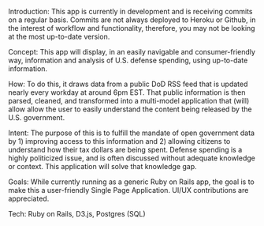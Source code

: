 Introduction:
This app is currently in development and is receiving commits on a regular basis. Commits are not always deployed to Heroku or Github, in the interest of workflow and functionality, therefore, you may not be looking at the most up-to-date version.

Concept:
This app will display, in an easily navigable and consumer-friendly way, information and analysis of U.S. defense spending, using up-to-date information.  

How:
To do this, it draws data from a public DoD RSS feed that is updated nearly every workday at around 6pm EST. That public information is then parsed, cleaned, and transformed into a multi-model application that (will) allow allow the user to easily understand the content being released by the U.S. government.  

Intent:
The purpose of this is to fulfill the mandate of open government data by 1) improving access to this information and 2) allowing citizens to understand how their tax dollars are being spent. Defense spending is a highly politicized issue, and is often discussed without adequate knowledge or context. This application will solve that knowledge gap.

Goals:
While currently running as a generic Ruby on Rails app, the goal is to make this a user-friendly Single Page Application. UI/UX contributions are appreciated.

Tech:
Ruby on Rails, D3.js, Postgres (SQL)
